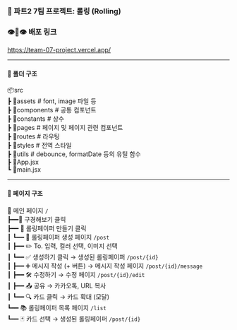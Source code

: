 ### 🧩 파트2 7팀 프로젝트: 롤링 (Rolling)

### 👁️👄👁️ 배포 링크

https://team-07-project.vercel.app/

---

#### 📁 폴더 구조

📦src  
┣ 📂assets # font, image 파일 등  
┣ 📂components # 공통 컴포넌트  
┣ 📂constants # 상수  
┣ 📂pages # 페이지 및 페이지 관련 컴포넌트  
┣ 📂routes # 라우팅  
┣ 📂styles # 전역 스타일  
┣ 📂utils # debounce, formatDate 등의 유틸 함수  
┣ 📜App.jsx  
┗ 📜main.jsx

---

#### 📖 페이지 구조

📄 메인 페이지 `/`  
┣━━👀 구경해보기 클릭  
┣━━ 🎁 롤링페이퍼 만들기 클릭  
┃ ┗━━ 📝 롤링페이퍼 생성 페이지 `/post`  
┃ ┣━━ ✏️ To. 입력, 컬러 선택, 이미지 선택  
┃ ┗━━ ✅ 생성하기 클릭 → 생성된 롤링페이퍼 `/post/{id}`  
┃ ┣━━ ➕ 메시지 작성 (+ 버튼) → 메시지 작성 페이지 `/post/{id}/message`  
┃ ┣━━ 🛠️ 수정하기 → 수정 페이지 `/post/{id}/edit`  
┃ ┣━━ 📤 공유 → 카카오톡, URL 복사  
┃ ┗━━ 🔍 카드 클릭 → 카드 확대 (모달)  
┗━━ 📚 롤링페이퍼 목록 페이지 `/list`  
┗━━ 🃏 카드 선택 → 생성된 롤링페이퍼 `/post/{id}`
